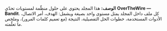 **الوصف:** هذا المجلد يحتوي على حلول منظّمة لمستويات تحدّي **OverTheWire — Bandit**. كل ملف داخل المجلد يمثل مستوى واحد بصيغة  ويشمل: الهدف، أمر الاتصال، الأدوات المستخدمة، خطوات الحل التفصيلية، النتيجة (مع تعميم كلمات المرور)، وملخص ما تعلّمته.

